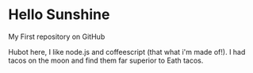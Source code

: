 # Hello Sunshine
My First repository on GitHub

Hubot here, I like node.js and coffeescript (that what i'm made of!).
I had tacos on the moon and find them far superior to Eath tacos.
